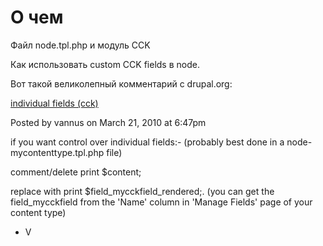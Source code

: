 # О чем #
Файл node.tpl.php и модуль CCK

Как использовать custom CCK fields в node.


Вот такой великолепный комментарий с drupal.org:

[individual fields (cck)](http://http://api.drupal.org/api/drupal/modules--node--node.tpl.php/6#comment-1133)

Posted by vannus on March 21, 2010 at 6:47pm

if you want control over individual fields:-
(probably best done in a node-mycontenttype.tpl.php file)

comment/delete print $content;

replace with print $field\_mycckfield\_rendered;.
(you can get the field\_mycckfield from the 'Name' column in 'Manage Fields' page of your content type)

- V